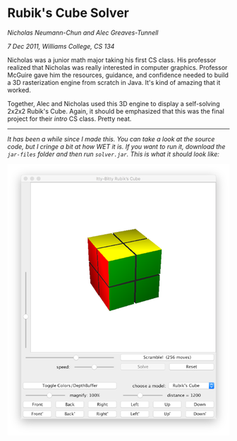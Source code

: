 # Rubik's Cube Solver

_Nicholas Neumann-Chun and Alec Greaves-Tunnell_

_7 Dec 2011, Williams College, CS 134_

Nicholas was a junior math major taking his first CS class. His professor realized that Nicholas was really interested in computer graphics. Professor McGuire gave him the resources, guidance, and confidence needed to build a 3D rasterization engine from scratch in Java. It's kind of amazing that it worked.

Together, Alec and Nicholas used this 3D engine to display a self-solving 2x2x2 Rubik's Cube. Again, it should be emphasized that this was the final project for their *intro* CS class. Pretty neat.

- - - - - - -

*It has been a while since I made this. You can take a look at the source code, but I cringe a bit at how WET it is. If you want to run it, download the `jar-files` folder and then run `solver.jar`. This is what it should look like:*

![screenshot](/screenshot.png?raw=true)
